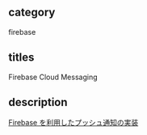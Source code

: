 ## category

firebase

## titles

Firebase Cloud Messaging

## description

<a href="https://qiita.com/kurosame/items/d51e795c016c0a662dd9" target="_blank">Firebase を利用したプッシュ通知の実装</a>

